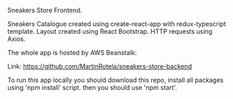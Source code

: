 Sneakers Store Frontend.

Sneakers Catalogue created using create-react-app with redux-typescript template.
Layout created using React Bootstrap.
HTTP requests using Axios.

The whole app is hosted by AWS Beanstalk: 

Link: https://github.com/MartinRotela/sneakers-store-backend

To run this app locally you should download this repo, install all packages using 'npm install' script. then you should use 'npm start'.
